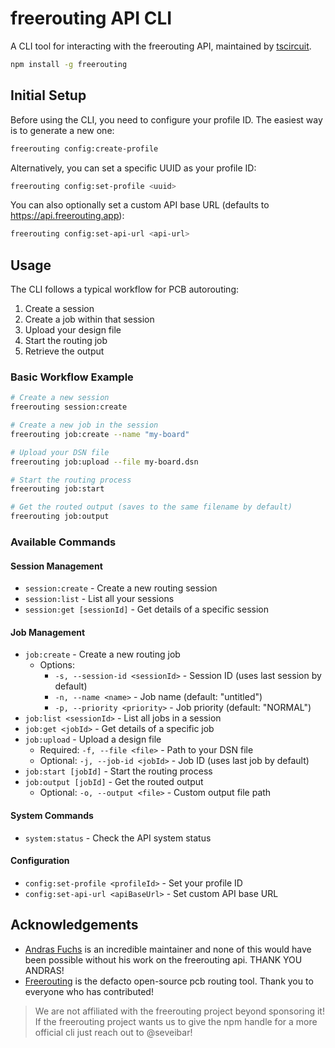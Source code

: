 # freerouting API CLI

A CLI tool for interacting with the freerouting API, maintained by [tscircuit](https://github.com/tscircuit/tscircuit).

```bash
npm install -g freerouting
```

## Initial Setup

Before using the CLI, you need to configure your profile ID. The easiest way is to generate a new one:

```bash
freerouting config:create-profile
```

Alternatively, you can set a specific UUID as your profile ID:

```bash
freerouting config:set-profile <uuid>
```

You can also optionally set a custom API base URL (defaults to https://api.freerouting.app):

```bash
freerouting config:set-api-url <api-url>
```

## Usage

The CLI follows a typical workflow for PCB autorouting:

1. Create a session
2. Create a job within that session
3. Upload your design file
4. Start the routing job
5. Retrieve the output

### Basic Workflow Example

```bash
# Create a new session
freerouting session:create

# Create a new job in the session
freerouting job:create --name "my-board"

# Upload your DSN file
freerouting job:upload --file my-board.dsn

# Start the routing process
freerouting job:start

# Get the routed output (saves to the same filename by default)
freerouting job:output
```

### Available Commands

#### Session Management
- `session:create` - Create a new routing session
- `session:list` - List all your sessions
- `session:get [sessionId]` - Get details of a specific session

#### Job Management
- `job:create` - Create a new routing job
  - Options:
    - `-s, --session-id <sessionId>` - Session ID (uses last session by default)
    - `-n, --name <name>` - Job name (default: "untitled")
    - `-p, --priority <priority>` - Job priority (default: "NORMAL")
- `job:list <sessionId>` - List all jobs in a session
- `job:get <jobId>` - Get details of a specific job
- `job:upload` - Upload a design file
  - Required: `-f, --file <file>` - Path to your DSN file
  - Optional: `-j, --job-id <jobId>` - Job ID (uses last job by default)
- `job:start [jobId]` - Start the routing process
- `job:output [jobId]` - Get the routed output
  - Optional: `-o, --output <file>` - Custom output file path

#### System Commands
- `system:status` - Check the API system status

#### Configuration
- `config:set-profile <profileId>` - Set your profile ID
- `config:set-api-url <apiBaseUrl>` - Set custom API base URL

## Acknowledgements

- [Andras Fuchs](https://github.com/andrasfuchs) is an incredible maintainer and
  none of this would have been possible without his work on the freerouting api.
  THANK YOU ANDRAS!
- [Freerouting](https://github.com/freerouting/freerouting) is the defacto
  open-source pcb routing tool. Thank you to everyone who has contributed!

> We are not affiliated with the freerouting project beyond sponsoring it! If
> the freerouting project wants us to give the npm handle for a more official
> cli just reach out to @seveibar!
